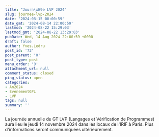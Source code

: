 ```yaml
---
title: "Journ\xE9e LVP 2024"
slug: journee-lvp-2024
date: '2024-08-15 00:00:59'
date_gmt: '2024-08-14 22:00:59'
lastmod: '2024-08-22 15:29:03'
lastmod_gmt: '2024-08-22 13:29:03'
pubDate: Wed, 14 Aug 2024 22:00:59 +0000
draft: false
author: Yves.Ledru
post_id: '73'
post_parent: '0'
post_type: post
menu_order: '0'
attachment_url: null
comment_status: closed
ping_status: open
categories:
- An2024
- EvenementGPL
- LVP
tags: null
summary: ''
---
```


La journée annuelle du GT LVP (Langages et Vérification de Programmes) aura lieu le jeudi 14 novembre 2024 dans les locaux de l'IRIF à Paris. Plus d'informations seront communiquées ultérieurement.
